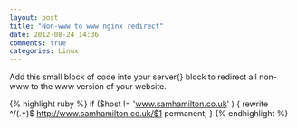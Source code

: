 ```yaml
---
layout: post
title: "Non-www to www nginx redirect"
date: 2012-08-24 14:36
comments: true
categories: Linux
---
```

Add this small block of code into your server{} block to redirect all non-www to the www version of your website.

{% highlight ruby %}
if ($host != 'www.samhamilton.co.uk' ) {
	rewrite  ^/(.*)$  http://www.samhamilton.co.uk/$1  permanent;
 }
{% endhighlight %}
